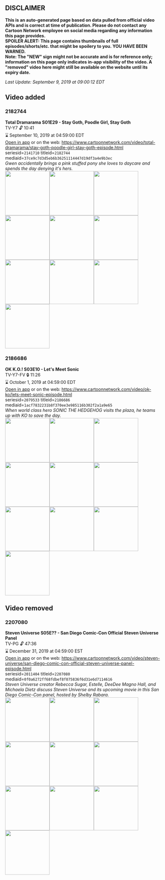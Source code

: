 ## DISCLAIMER
**This is an auto-generated page based on data pulled from official video APIs and is correct at time of publication. Please do not contact any Cartoon Network employee on social media regarding any information this page provides.**  
**SPOILER ALERT: This page contains thumbnails of full episodes/shorts/etc. that might be spoilery to you. YOU HAVE BEEN WARNED.**  
**Note: The "NEW" sign might not be accurate and is for reference only; information on this page only indicates in-app visibility of the video. A "removed" video here might still be available on the website until its expiry date.**  

_Last Update: September 9, 2019 at 09:00:12 EDT_
## Video added
### 2182744
**Total Dramarama S01E29 - Stay Goth, Poodle Girl, Stay Goth**  
TV-Y7 🔓 10:41  
⌛ September 10, 2019 at 04:59:00 EDT  
[Open in app](https://tinyurl.com/yx8p5zg9) or on the web: https://www.cartoonnetwork.com/video/total-dramarama/stay-goth-poodle-girl-stay-goth-episode.html  
seriesid=`2141710` titleid=`2182744` mediaid=`37ce9c7d3d5eb6b36251114447d19df3a4e9b3ec`  
_Gwen accidentally brings a pink stuffed pony she loves to daycare and spends the day denying it's hers._  
<a href="https://s3.amazonaws.com/cartoonorchestrator/2182744_001_1280x720.jpg"><img src="https://s3.amazonaws.com/cartoonorchestrator/2182744_001_640x360.jpg" height="144px" /></a><a href="https://s3.amazonaws.com/cartoonorchestrator/2182744_002_1280x720.jpg"><img src="https://s3.amazonaws.com/cartoonorchestrator/2182744_002_640x360.jpg" height="144px" /></a><a href="https://s3.amazonaws.com/cartoonorchestrator/2182744_003_1280x720.jpg"><img src="https://s3.amazonaws.com/cartoonorchestrator/2182744_003_640x360.jpg" height="144px" /></a><a href="https://s3.amazonaws.com/cartoonorchestrator/2182744_004_1280x720.jpg"><img src="https://s3.amazonaws.com/cartoonorchestrator/2182744_004_640x360.jpg" height="144px" /></a><a href="https://s3.amazonaws.com/cartoonorchestrator/2182744_005_1280x720.jpg"><img src="https://s3.amazonaws.com/cartoonorchestrator/2182744_005_640x360.jpg" height="144px" /></a><a href="https://s3.amazonaws.com/cartoonorchestrator/2182744_006_1280x720.jpg"><img src="https://s3.amazonaws.com/cartoonorchestrator/2182744_006_640x360.jpg" height="144px" /></a><a href="https://s3.amazonaws.com/cartoonorchestrator/2182744_007_1280x720.jpg"><img src="https://s3.amazonaws.com/cartoonorchestrator/2182744_007_640x360.jpg" height="144px" /></a><a href="https://s3.amazonaws.com/cartoonorchestrator/2182744_008_1280x720.jpg"><img src="https://s3.amazonaws.com/cartoonorchestrator/2182744_008_640x360.jpg" height="144px" /></a><a href="https://s3.amazonaws.com/cartoonorchestrator/2182744_009_1280x720.jpg"><img src="https://s3.amazonaws.com/cartoonorchestrator/2182744_009_640x360.jpg" height="144px" /></a><a href="https://s3.amazonaws.com/cartoonorchestrator/2182744_010_1280x720.jpg"><img src="https://s3.amazonaws.com/cartoonorchestrator/2182744_010_640x360.jpg" height="144px" /></a>
### 2186686
**OK K.O.! S03E10 - Let's Meet Sonic**  
TV-Y7-FV 🔒 11:26  
⌛ October 1, 2019 at 04:59:00 EDT  
[Open in app](https://tinyurl.com/y3uhw37t) or on the web: https://www.cartoonnetwork.com/video/ok-ko/lets-meet-sonic-episode.html  
seriesid=`2079533` titleid=`2186686` mediaid=`1acf7832231b8f370ee3e985116b302f2a1a9e65`  
_When world class hero SONIC THE HEDGEHOG visits the plaza, he teams up with KO to save the day._  
<a href="https://s3.amazonaws.com/cartoonorchestrator/2186686_001_1280x720.jpg"><img src="https://s3.amazonaws.com/cartoonorchestrator/2186686_001_640x360.jpg" height="144px" /></a><a href="https://s3.amazonaws.com/cartoonorchestrator/2186686_002_1280x720.jpg"><img src="https://s3.amazonaws.com/cartoonorchestrator/2186686_002_640x360.jpg" height="144px" /></a><a href="https://s3.amazonaws.com/cartoonorchestrator/2186686_003_1280x720.jpg"><img src="https://s3.amazonaws.com/cartoonorchestrator/2186686_003_640x360.jpg" height="144px" /></a><a href="https://s3.amazonaws.com/cartoonorchestrator/2186686_004_1280x720.jpg"><img src="https://s3.amazonaws.com/cartoonorchestrator/2186686_004_640x360.jpg" height="144px" /></a><a href="https://s3.amazonaws.com/cartoonorchestrator/2186686_005_1280x720.jpg"><img src="https://s3.amazonaws.com/cartoonorchestrator/2186686_005_640x360.jpg" height="144px" /></a><a href="https://s3.amazonaws.com/cartoonorchestrator/2186686_006_1280x720.jpg"><img src="https://s3.amazonaws.com/cartoonorchestrator/2186686_006_640x360.jpg" height="144px" /></a><a href="https://s3.amazonaws.com/cartoonorchestrator/2186686_007_1280x720.jpg"><img src="https://s3.amazonaws.com/cartoonorchestrator/2186686_007_640x360.jpg" height="144px" /></a><a href="https://s3.amazonaws.com/cartoonorchestrator/2186686_008_1280x720.jpg"><img src="https://s3.amazonaws.com/cartoonorchestrator/2186686_008_640x360.jpg" height="144px" /></a><a href="https://s3.amazonaws.com/cartoonorchestrator/2186686_009_1280x720.jpg"><img src="https://s3.amazonaws.com/cartoonorchestrator/2186686_009_640x360.jpg" height="144px" /></a><a href="https://s3.amazonaws.com/cartoonorchestrator/2186686_010_1280x720.jpg"><img src="https://s3.amazonaws.com/cartoonorchestrator/2186686_010_640x360.jpg" height="144px" /></a>
## Video removed
### 2207080
**Steven Universe S05E?? - San Diego Comic-Con Official Steven Universe Panel**  
TV-PG 🔓 47:36  
⌛ December 31, 2019 at 04:59:00 EST  
[Open in app](https://tinyurl.com/y4hz54sp) or on the web: https://www.cartoonnetwork.com/video/steven-universe/san-diego-comic-con-official-steven-universe-panel-episode.html  
seriesid=`2011404` titleid=`2207080` mediaid=`0f0a6272ff68fdbef8f075836f6d31e6d7114616`  
_Steven Universe creator Rebecca Sugar, Estelle, DeeDee Magno Hall, and Michaela Dietz discuss Steven Universe and its upcoming movie in this San Diego Comic-Con panel, hosted by Shelby Rabara._  
<a href="https://s3.amazonaws.com/cartoonorchestrator/2207080_001_1280x720.jpg"><img src="https://s3.amazonaws.com/cartoonorchestrator/2207080_001_640x360.jpg" height="144px" /></a><a href="https://s3.amazonaws.com/cartoonorchestrator/2207080_002_1280x720.jpg"><img src="https://s3.amazonaws.com/cartoonorchestrator/2207080_002_640x360.jpg" height="144px" /></a><a href="https://s3.amazonaws.com/cartoonorchestrator/2207080_003_1280x720.jpg"><img src="https://s3.amazonaws.com/cartoonorchestrator/2207080_003_640x360.jpg" height="144px" /></a><a href="https://s3.amazonaws.com/cartoonorchestrator/2207080_004_1280x720.jpg"><img src="https://s3.amazonaws.com/cartoonorchestrator/2207080_004_640x360.jpg" height="144px" /></a><a href="https://s3.amazonaws.com/cartoonorchestrator/2207080_005_1280x720.jpg"><img src="https://s3.amazonaws.com/cartoonorchestrator/2207080_005_640x360.jpg" height="144px" /></a><a href="https://s3.amazonaws.com/cartoonorchestrator/2207080_006_1280x720.jpg"><img src="https://s3.amazonaws.com/cartoonorchestrator/2207080_006_640x360.jpg" height="144px" /></a><a href="https://s3.amazonaws.com/cartoonorchestrator/2207080_007_1280x720.jpg"><img src="https://s3.amazonaws.com/cartoonorchestrator/2207080_007_640x360.jpg" height="144px" /></a><a href="https://s3.amazonaws.com/cartoonorchestrator/2207080_008_1280x720.jpg"><img src="https://s3.amazonaws.com/cartoonorchestrator/2207080_008_640x360.jpg" height="144px" /></a><a href="https://s3.amazonaws.com/cartoonorchestrator/2207080_009_1280x720.jpg"><img src="https://s3.amazonaws.com/cartoonorchestrator/2207080_009_640x360.jpg" height="144px" /></a><a href="https://s3.amazonaws.com/cartoonorchestrator/2207080_010_1280x720.jpg"><img src="https://s3.amazonaws.com/cartoonorchestrator/2207080_010_640x360.jpg" height="144px" /></a>
